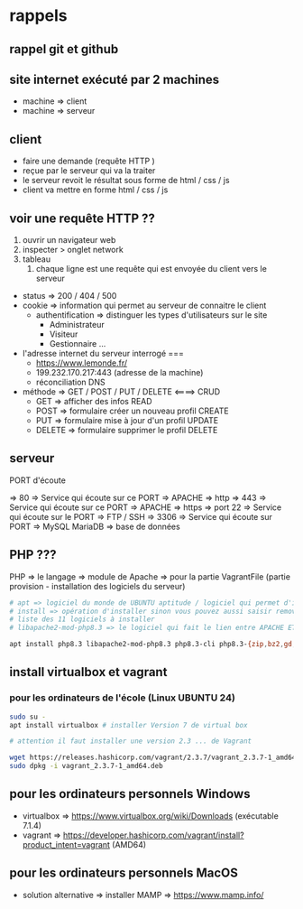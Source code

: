 # rappels 

## rappel git et github

## site internet exécuté par 2 machines

- machine => client 
- machine => serveur

## client 

- faire une demande (requête HTTP ) 
- reçue par le serveur qui va la traiter
- le serveur revoit le résultat sous forme de html / css / js
- client va mettre en forme html / css / js

## voir une requête HTTP ?? 

1. ouvrir un navigateur web
1. inspecter > onglet network 
1. tableau 
    1. chaque ligne est une requête qui est envoyée du client vers le serveur

- status  => 200 / 404 / 500
- cookie => information qui permet au serveur de connaitre le client
    - authentification => distinguer les types d'utilisateurs sur le site 
        - Administrateur
        - Visiteur
        - Gestionnaire ...
- l'adresse internet du serveur interrogé === 
    - https://www.lemonde.fr/
    - 199.232.170.217:443 (adresse de la machine)
    - réconciliation DNS 
- méthode => GET / POST / PUT / DELETE  <====> CRUD 
    - GET => afficher des infos READ
    - POST => formulaire créer un nouveau profil  CREATE
    - PUT => formulaire mise à jour d'un profil UPDATE
    - DELETE => formulaire supprimer le profil  DELETE 

## serveur

PORT d'écoute 

=> 80 => Service qui écoute sur ce PORT => APACHE  => http
=> 443 => Service qui écoute sur ce PORT => APACHE  => https
=> port 22 => Service qui écoute sur le PORT => FTP / SSH 
=> 3306 => Service qui écoute sur PORT => MySQL MariaDB => base de données 


## PHP ???

PHP => le langage => module de Apache 
=> pour la partie VagrantFile (partie provision - installation des logiciels du serveur)

```sh
# apt => logiciel du monde de UBUNTU aptitude / logiciel qui permet d'installer des logiciels pour les distribution Ubuntu
# install => opération d'installer sinon vous pouvez aussi saisir remove 
# liste des 11 logiciels à installer 
# libapache2-mod-php8.3 => le logiciel qui fait le lien entre APACHE ET PHP 

apt install php8.3 libapache2-mod-php8.3 php8.3-cli php8.3-{zip,bz2,gd,curl,mbstring,intl,mysql,xdebug} -y
```

## install virtualbox et vagrant

### pour les ordinateurs de l'école (Linux UBUNTU 24)

```sh
sudo su -
apt install virtualbox # installer Version 7 de virtual box

# attention il faut installer une version 2.3 ... de Vagrant 

wget https://releases.hashicorp.com/vagrant/2.3.7/vagrant_2.3.7-1_amd64.deb # télécharger le fichier executable
sudo dpkg -i vagrant_2.3.7-1_amd64.deb
```

## pour les ordinateurs personnels Windows

-  virtualbox => https://www.virtualbox.org/wiki/Downloads (exécutable 7.1.4)
-  vagrant => https://developer.hashicorp.com/vagrant/install?product_intent=vagrant (AMD64)

## pour les ordinateurs personnels MacOS

- solution alternative => installer MAMP => https://www.mamp.info/
